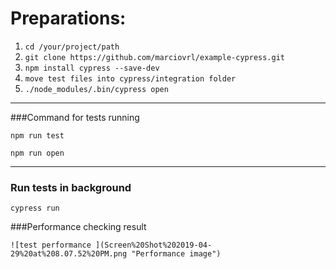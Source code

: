 # Preparations: 

1. ```cd /your/project/path```
2. ```git clone https://github.com/marciovrl/example-cypress.git```
2. ```npm install cypress --save-dev```
3. ```move test files into cypress/integration folder ```
4. ```./node_modules/.bin/cypress open```

___

###Command for tests running

`npm run test`

`npm run open`

---

### Run tests in background

`cypress run`

###Performance checking result

`![test performance ](Screen%20Shot%202019-04-29%20at%208.07.52%20PM.png "Performance image")`
